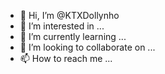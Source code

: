 - 👋 Hi, I’m @KTXDollynho
- 👀 I’m interested in ...
- 🌱 I’m currently learning ...
- 💞️ I’m looking to collaborate on ...
- 📫 How to reach me ...

<!---
KTXDollynho/KTXDollynho is a ✨ special ✨ repository because its `README.md` (this file) appears on your GitHub profile.
You can click the Preview link to take a look at your changes.
--->
